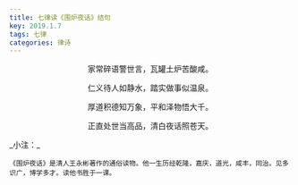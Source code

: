 ```yaml
---
title: 七律读《围炉夜话》结句
key: 2019.1.7
tags: 七律
categories: 律诗
---
```


<p align="center">家常碎语警世言，瓦罐土炉苦酸咸。
</p>
<p align="center">仁义待人如静水，踏实做事似温泉。
</p>
<p align="center">厚道积德知万象，平和泽物悟大千。
</p>
<p align="center">正直处世当高品，清白夜话照苍天。
</p>
_小注：_

```
《围炉夜话》是清人王永彬著作的通俗读物。他一生历经乾隆，嘉庆，道光，咸丰，同治。见多识广，博学多才。读他书胜于一课。
```